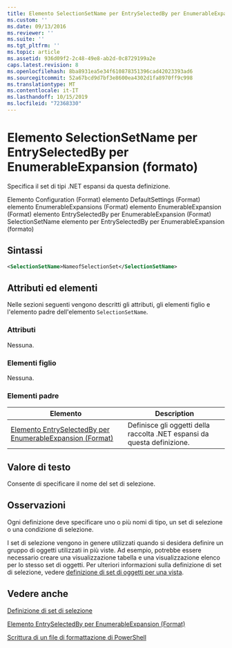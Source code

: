 ```yaml
---
title: Elemento SelectionSetName per EntrySelectedBy per EnumerableExpansion (Format) | Microsoft Docs
ms.custom: ''
ms.date: 09/13/2016
ms.reviewer: ''
ms.suite: ''
ms.tgt_pltfrm: ''
ms.topic: article
ms.assetid: 936d09f2-2c48-49e8-ab2d-0c8729199a2e
caps.latest.revision: 8
ms.openlocfilehash: 8ba8931ea5e34f610878351396cad42023393ad6
ms.sourcegitcommit: 52a67bcd9d7bf3e8600ea4302d1fa8970ff9c998
ms.translationtype: MT
ms.contentlocale: it-IT
ms.lasthandoff: 10/15/2019
ms.locfileid: "72368330"
---
```

# <a name="selectionsetname-element-for-entryselectedby-for-enumerableexpansion-format"></a>Elemento SelectionSetName per EntrySelectedBy per EnumerableExpansion (formato)

Specifica il set di tipi .NET espansi da questa definizione.

Elemento Configuration (Format) elemento DefaultSettings (Format) elemento EnumerableExpansions (Format) elemento EnumerableExpansion (Format) elemento EntrySelectedBy per EnumerableExpansion (Format) SelectionSetName elemento per EntrySelectedBy per EnumerableExpansion (formato)

## <a name="syntax"></a>Sintassi

```xml
<SelectionSetName>NameofSelectionSet</SelectionSetName>

```

## <a name="attributes-and-elements"></a>Attributi ed elementi

Nelle sezioni seguenti vengono descritti gli attributi, gli elementi figlio e l'elemento padre dell'elemento `SelectionSetName`.

### <a name="attributes"></a>Attributi

Nessuna.

### <a name="child-elements"></a>Elementi figlio

Nessuna.

### <a name="parent-elements"></a>Elementi padre

|Elemento|Description|
|-------------|-----------------|
|[Elemento EntrySelectedBy per EnumerableExpansion (Format)](./entryselectedby-element-for-enumerableexpansion-format.md)|Definisce gli oggetti della raccolta .NET espansi da questa definizione.|

## <a name="text-value"></a>Valore di testo

Consente di specificare il nome del set di selezione.

## <a name="remarks"></a>Osservazioni

Ogni definizione deve specificare uno o più nomi di tipo, un set di selezione o una condizione di selezione.

I set di selezione vengono in genere utilizzati quando si desidera definire un gruppo di oggetti utilizzati in più viste. Ad esempio, potrebbe essere necessario creare una visualizzazione tabella e una visualizzazione elenco per lo stesso set di oggetti. Per ulteriori informazioni sulla definizione di set di selezione, vedere [definizione di set di oggetti per una vista](./defining-selection-sets.md).

## <a name="see-also"></a>Vedere anche

[Definizione di set di selezione](./defining-selection-sets.md)

[Elemento EntrySelectedBy per EnumerableExpansion (Format)](./entryselectedby-element-for-enumerableexpansion-format.md)

[Scrittura di un file di formattazione di PowerShell](./writing-a-powershell-formatting-file.md)
